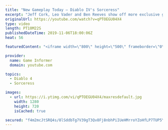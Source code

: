 ```yaml
---
title: "New Gameplay Today – Diablo IV's Sorceress"
excerpt: "Jeff Cork, Leo Vader and Ben Reeves show off more exclusive gameplay of Diablo IV, which can be viewed without commentary at ..."
originalUrl: https://youtube.com/watch?v=qPTOEGU04X4
type: video
length: PT10M22S
publishedDateTime: 2019-11-06T18:00:06Z
heat: 56

featuredContent: "<iframe width=\"800\" height=\"500\" frameborder=\"0\" src=\"https://www.youtube.com/embed/qPTOEGU04X4\" allow=\"accelerometer; autoplay; encrypted-media; gyroscope; picture-in-picture\" allowfullscreen></iframe>"

provider:
  name: Game Informer
  domain: youtube.com

topics:
  - Diablo 4
  - Sorceress

images:
  - url: https://i.ytimg.com/vi/qPTOEGU04X4/maxresdefault.jpg
    width: 1280
    height: 720
    isCached: true

secured: "f4m2mcJtSRQ4s/8lSddbTg7V39gT3Qv8Fj8nbhPiIUeHMrroYZoHfLP7TUP5YhGT6pTdFzyUvYKx+C049NzH8sLPtbcrAlkqGRwiUIsS/3M1zps9KBzuZ7zrAA0xEFeq/GjHYmHnP+SFNF/sRGqU2S93+JpS95K2w98iUBcrL/n1OF9HZ4e34YWEz8CUsv4gKQROG5HXYbiOpW4IjSBLgZHTl/NzqP4F3DP9Yof8CEeJziQkVr1+oOORXfnB8k3+98Tb2iYduVBERIdj4xH3CftQzofqeh5eo7ReCssA5t5QLEcaRpSp8NaNQB6WV9ZrYOeB9LWHHUW2Kq6kyDdXbCJ3qGz51RYNPHJ2S/MwCKZYjqXqE2vMF58KvD2JqQk4A93pL4+ZF+G+CTCiWWALAJwLYy3DLFrfxkxSuOFjBc0soNptYpjLQyGsAc4576G2;9QpUSb34XF9HAKHC6sSriQ=="
---
```


